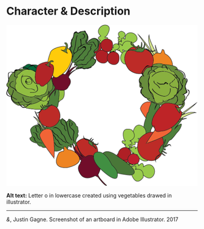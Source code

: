 # Character & Description

![Letter o in lowercase created using vegetables drawed in illustrator.](img/LetterO.png)

**Alt text:** Letter o in lowercase created using vegetables drawed in illustrator.

- - -

*&*, Justin Gagne. Screenshot of an artboard in Adobe Illustrator. 2017
